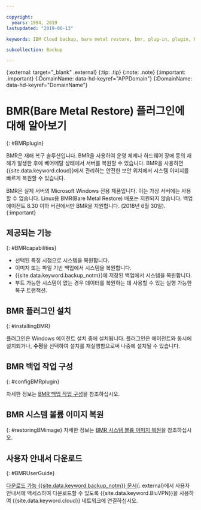 ```yaml
---

copyright:
  years: 1994, 2019
lastupdated: "2019-06-13"

keywords: IBM Cloud backup, bare metal restore, bmr, plug-in, plugin, EVault, Carbonite, baremetal, point-in-time restore

subcollection: Backup

---
```

{:external: target="_blank" .external}
{:tip: .tip}
{:note: .note}
{:important: .important}
{:DomainName: data-hd-keyref="APPDomain"}
{:DomainName: data-hd-keyref="DomainName"}

# BMR(Bare Metal Restore) 플러그인에 대해 알아보기
{: #BMRplugin}

BMR은 재해 복구 솔루션입니다. BMR을 사용하여 운영 체제나 하드웨어 장애 등의 재해가 발생한 후에 베어메탈 상태에서 서버를 복원할 수 있습니다. BMR을 사용하면 {{site.data.keyword.cloud}}에서 관리하는 안전한 보안 위치에서 시스템 이미지를 빠르게 복원할 수 있습니다.

BMR은 실제 서버의 Microsoft Windows 전용 제품입니다. 이는 가상 서버에는 사용할 수 없습니다. Linux용 BMR(Bare Metal Restore) 배포는 지원되지 않습니다. 백업 에이전트 8.30 이하 버전에서만 BMR을 지원합니다. (2018년 6월 30일).
{:important}

## 제공되는 기능
{: #BMRcapabilities}

- 선택된 특정 시점으로 시스템을 복원합니다.
- 이미지 또는 파일 기반 백업에서 시스템을 복원합니다.
- {{site.data.keyword.backup_notm}}에 저장된 백업에서 시스템을 복원합니다.
- 부트 가능한 시스템이 없는 경우 데이터를 복원하는 데 사용할 수 있는 실행 가능한 복구 트랜잭션.

## BMR 플러그인 설치
{: #installingBMR}

플러그인은 Windows 에이전트 설치 중에 설치됩니다. 플러그인은 에이전트와 동시에 설치되거나, **수정**을 선택하여 설치를 재실행함으로써 나중에 설치될 수 있습니다.

## BMR 백업 작업 구성
{: #configBMRplugin}

자세한 정보는 [BMR 백업 작업 구성](/docs/infrastructure/Backup?topic=Backup-configureBMR)을 참조하십시오.

## BMR 시스템 볼륨 이미지 복원
{: #restoringBMimage}
자세한 정보는 [BMR 시스템 볼륨 이미지 복원](/docs/infrastructure/Backup?topic=Backup-restoreBMR)을 참조하십시오.

## 사용자 안내서 다운로드
{: #BMRUserGuide}

[다운로드 가능 {{site.data.keyword.backup_notm}} 문서](http://downloads.service.softlayer.com/evault/Documentation/){: external}에서 사용자 안내서에 액세스하여 다운로드할 수 있도록 {{site.data.keyword.BluVPN}}을 사용하여 {{site.data.keyword.cloud}} 네트워크에 연결하십시오.
